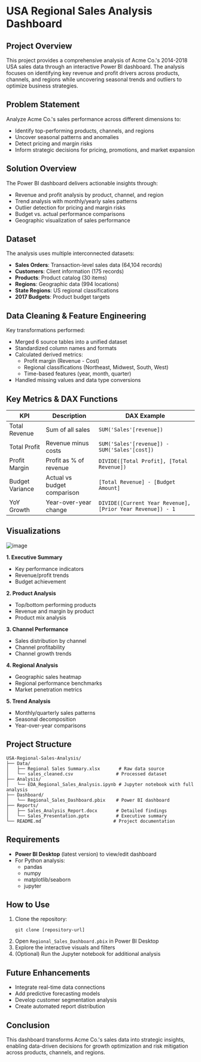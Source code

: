 # USA Regional Sales Analysis Dashboard

## Project Overview

This project provides a comprehensive analysis of Acme Co.'s 2014-2018 USA sales data through an interactive Power BI dashboard. The analysis focuses on identifying key revenue and profit drivers across products, channels, and regions while uncovering seasonal trends and outliers to optimize business strategies.

## Problem Statement

Analyze Acme Co.'s sales performance across different dimensions to:
- Identify top-performing products, channels, and regions
- Uncover seasonal patterns and anomalies
- Detect pricing and margin risks
- Inform strategic decisions for pricing, promotions, and market expansion

## Solution Overview

The Power BI dashboard delivers actionable insights through:
- Revenue and profit analysis by product, channel, and region
- Trend analysis with monthly/yearly sales patterns
- Outlier detection for pricing and margin risks
- Budget vs. actual performance comparisons
- Geographic visualization of sales performance

## Dataset

The analysis uses multiple interconnected datasets:
- **Sales Orders**: Transaction-level sales data (64,104 records)
- **Customers**: Client information (175 records)
- **Products**: Product catalog (30 items)
- **Regions**: Geographic data (994 locations)
- **State Regions**: US regional classifications
- **2017 Budgets**: Product budget targets

## Data Cleaning & Feature Engineering

Key transformations performed:
- Merged 6 source tables into a unified dataset
- Standardized column names and formats
- Calculated derived metrics:
  - Profit margin (Revenue - Cost)
  - Regional classifications (Northeast, Midwest, South, West)
  - Time-based features (year, month, quarter)
- Handled missing values and data type conversions

## Key Metrics & DAX Functions

| KPI | Description | DAX Example |
|------|------------|-------------|
| Total Revenue | Sum of all sales | `SUM('Sales'[revenue])` |
| Total Profit | Revenue minus costs | `SUM('Sales'[revenue]) - SUM('Sales'[cost])` |
| Profit Margin | Profit as % of revenue | `DIVIDE([Total Profit], [Total Revenue])` |
| Budget Variance | Actual vs budget comparison | `[Total Revenue] - [Budget Amount]` |
| YoY Growth | Year-over-year change | `DIVIDE([Current Year Revenue], [Prior Year Revenue]) - 1` |

## Visualizations
![image](https://github.com/user-attachments/assets/a55aab22-5186-40aa-adae-1889780829a2)

**1. Executive Summary**
- Key performance indicators
- Revenue/profit trends
- Budget achievement

**2. Product Analysis**
- Top/bottom performing products
- Revenue and margin by product
- Product mix analysis

**3. Channel Performance**
- Sales distribution by channel
- Channel profitability
- Channel growth trends

**4. Regional Analysis**
- Geographic sales heatmap
- Regional performance benchmarks
- Market penetration metrics

**5. Trend Analysis**
- Monthly/quarterly sales patterns
- Seasonal decomposition
- Year-over-year comparisons

## Project Structure

```
USA-Regional-Sales-Analysis/
├── Data/
│   ├── Regional Sales Summary.xlsx       # Raw data source
│   └── sales_cleaned.csv                # Processed dataset
├── Analysis/
│   └── EDA_Regional_Sales_Analysis.ipynb # Jupyter notebook with full analysis
├── Dashboard/
│   └── Regional_Sales_Dashboard.pbix    # Power BI dashboard
├── Reports/
│   ├── Sales_Analysis_Report.docx       # Detailed findings
│   └── Sales_Presentation.pptx          # Executive summary
└── README.md                           # Project documentation
```

## Requirements

- **Power BI Desktop** (latest version) to view/edit dashboard
- For Python analysis:
  - pandas
  - numpy
  - matplotlib/seaborn
  - jupyter

## How to Use

1. Clone the repository:
   ```
   git clone [repository-url]
   ```
2. Open `Regional_Sales_Dashboard.pbix` in Power BI Desktop
3. Explore the interactive visuals and filters
4. (Optional) Run the Jupyter notebook for additional analysis

## Future Enhancements

- Integrate real-time data connections
- Add predictive forecasting models
- Develop customer segmentation analysis
- Create automated report distribution

## Conclusion

This dashboard transforms Acme Co.'s sales data into strategic insights, enabling data-driven decisions for growth optimization and risk mitigation across products, channels, and regions.
